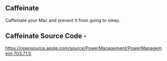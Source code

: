 ## Caffeinate
Caffeinate your Mac and prevent it from going to sleep.

## Caffeinate Source Code - 
https://opensource.apple.com/source/PowerManagement/PowerManagement-703.71.1/
